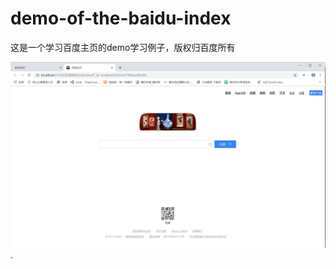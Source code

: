 # demo-of-the-baidu-index
这是一个学习百度主页的demo学习例子，版权归百度所有

![效果图：](https://github.com/messi0087/demo-of-the-baidu-index/blob/master/实例.png).
